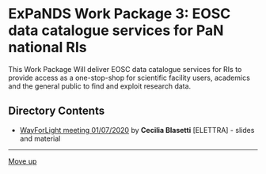 # ExPaNDS Work Package 3: EOSC data catalogue services for PaN national RIs

This Work Package Will deliver EOSC data catalogue services for RIs to provide access as a one-stop-shop for scientific facility users, academics and the general public to find and exploit research data.

## Directory Contents

- [WayForLight meeting 01/07/2020](./20200701-WayForLight-Meeting) by **Cecilia Blasetti** [ELETTRA] - slides and material

-------------------

[Move up](../README.md)
